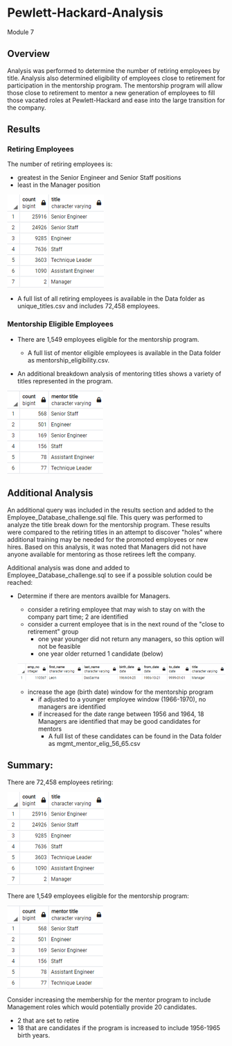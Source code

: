 # Pewlett-Hackard-Analysis
Module 7

## Overview

Analysis was performed to determine the number of retiring employees by title.  Analysis also determined eligibility of employees close to retirement for participation in the mentorship program. The mentorship program will allow those close to retirement to mentor a new generation of employees to fill those vacated roles at Pewlett-Hackard and ease into the large transition for the company.

## Results

### Retiring Employees

The number of retiring employees is:
  - greatest in the Senior Engineer and Senior Staff positions
  - least in the Manager position
  
 ![](Images/retiring_titles.png)
 
 - A full list of all retiring employees is available in the Data folder as unique_titles.csv and includes 72,458 employees. 

### Mentorship Eligible Employees
 
- There are 1,549 employees eligible for the mentorship program. 
  - A full list of mentor eligible employees is available in the Data folder as mentorship_eligibility.csv.
  
- An additional breakdown analysis of mentoring titles shows a variety of titles represented in the program. 

![](Images/mentoring_titles.png)

## Additional Analysis

An additional query was included in the results section and added to the Employee_Database_challenge.sql file.  This query was performed to analyze the title break down for the mentorship program.  These results were compared to the retiring titles in an attempt to discover "holes" where additional training may be needed for the promoted employees or new hires.  Based on this analysis, it was noted that Managers did not have anyone available for mentoring as those retirees left the company.

Additional analysis was done and added to Employee_Database_challenge.sql to see if a possible solution could be reached:

- Determine if there are mentors availble for Managers.
  - consider a retiring employee that may wish to stay on with the company part time; 2 are identified
  - consider a current employee that is in the next round of the "close to retirement" group
     - one year younger did not return any managers, so this option will not be feasible
     - one year older returned 1 candidate (below)
     
  ![](Images/mentor_elig_64.png)
  
  - increase the age (birth date) window for the mentorship program
     - if adjusted to a younger employee window (1966-1970), no managers are identified
     - if increased for the date range between 1956 and 1964, 18 Managers are identified that may be good candidates for mentors
       - A full list of these candidates can be found in the Data folder as mgmt_mentor_elig_56_65.csv 
     

## Summary:

There are 72,458 employees retiring: 

![](Images/retiring_titles.png)
  
There are 1,549 employees eligible for the mentorship program:

![](Images/mentoring_titles.png)

Consider increasing the membership for the mentor program to include Management roles which would potentially provide 20 candidates.  
  - 2 that are set to retire
  - 18 that are candidates if the program is increased to include 1956-1965 birth years. 

